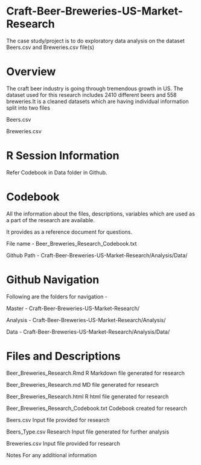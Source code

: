 # Craft-Beer-Breweries-US-Market-Research
The case study/project is to do exploratory data analysis on the dataset Beers.csv and Breweries.csv file(s) 

Overview
========
The craft beer industry is going through tremendous growth in US. The dataset used for this research includes 2410 different beers and 558 breweries.It is a cleaned datasets which are having individual information split into two files

Beers.csv

Breweries.csv


R Session Information
=====================
Refer Codebook in Data folder in Github.

Codebook
========
All the information about the files, descriptions, variables which are used as a part of the research are available.

It provides as a reference document for questions.

File name - Beer_Breweries_Research_Codebook.txt

Github Path - Craft-Beer-Breweries-US-Market-Research/Analysis/Data/

Github Navigation
=================

Following are the folders for navigation - 

Master  - Craft-Beer-Breweries-US-Market-Research/

Analysis  - Craft-Beer-Breweries-US-Market-Research/Analysis/

Data  - Craft-Beer-Breweries-US-Market-Research/Analysis/Data/


Files and Descriptions
======================
Beer_Breweries_Research.Rmd                   R Markdown file generated for research

Beer_Breweries_Research.md                    MD file generated for research

Beer_Breweries_Research.html                  R html file generated for research

Beer_Breweries_Research_Codebook.txt          Codebook created for research

Beers.csv                                     Input file provided for research

Beers_Type.csv                                Research Input file generated for further analysis

Breweries.csv                                 Input file provided for research

Notes                                         For any additional information

